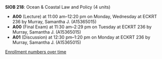 **SIOB 218**: Ocean & Coastal Law and Policy (4 units)

- **A00** (Lecture) at 11:00 am–12:20 pm on Monday, Wednesday at ECKRT 236 by Murray, Samantha J. (A15365015)
- **A00** (Final Exam) at 11:30 am–2:29 pm on Tuesday at ECKRT 236 by Murray, Samantha J. (A15365015)
- **A01** (Discussion) at 12:30 pm–1:20 pm on Monday at ECKRT 236 by Murray, Samantha J. (A15365015)

[Enrollment numbers over time](./SIOB218.tsv)
